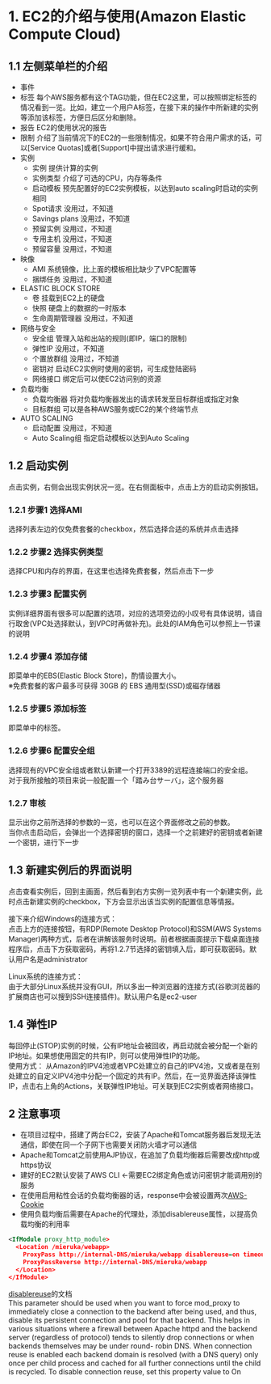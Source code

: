 # 1. EC2的介绍与使用(Amazon Elastic Compute Cloud)

## 1.1 左侧菜单栏的介绍

* 事件
* 标签 每个AWS服务都有这个TAG功能，但在EC2这里，可以按照绑定标签的情况看到一览。比如，建立一个用户A标签，在接下来的操作中所新建的实例等添加该标签，方便日后区分和删除。
* 报告 EC2的使用状况的报告
* 限制 介绍了当前情况下的EC2的一些限制情况，如果不符合用户需求的话，可以[Service Quotas]或者[Support]中提出请求进行缓和。
* 实例
  * 实例 提供计算的实例
  * 实例类型 介绍了可选的CPU，内存等条件
  * 启动模板 预先配置好的EC2实例模板，以达到auto scaling时启动的实例相同
  * Spot请求 没用过，不知道
  * Savings plans 没用过，不知道
  * 预留实例 没用过，不知道
  * 专用主机 没用过，不知道
  * 预留容量 没用过，不知道
* 映像
  * AMI 系统镜像，比上面的模板相比缺少了VPC配置等
  * 捆绑任务 没用过，不知道
* ELASTIC BLOCK STORE
  * 卷 挂载到EC2上的硬盘
  * 快照 硬盘上的数据的一时版本
  * 生命周期管理器  没用过，不知道
* 网络与安全
  * 安全组 管理入站和出站的规则(即IP，端口的限制)
  * 弹性IP 没用过，不知道
  * 个置放群组 没用过，不知道
  * 密钥对 启动EC2实例时使用的密钥，可生成登陆密码
  * 网络接口 绑定后可以使EC2访问别的资源
* 负载均衡
  * 负载均衡器 将对负载均衡器发出的请求转发至目标群组或指定对象
  * 目标群组 可以是各种AWS服务或EC2的某个终端节点
* AUTO SCALING
  * 启动配置  没用过，不知道
  * Auto Scaling组 指定启动模板以达到Auto Scaling

## 1.2 启动实例

点击实例，右侧会出现实例状况一览。在右侧面板中，点击上方的启动实例按钮。

### 1.2.1 步骤1 选择AMI

选择列表左边的仅免费套餐的checkbox，然后选择合适的系统并点击选择

### 1.2.2 步骤2 选择实例类型

选择CPU和内存的界面，在这里也选择免费套餐，然后点击下一步

### 1.2.3 步骤3 配置实例

实例详细界面有很多可以配置的选项，对应的选项旁边的小叹号有具体说明，请自行取舍(VPC处选择默认，到VPC时再做补充)。此处的IAM角色可以参照上一节课的说明

### 1.2.4 步骤4 添加存储

即菜单中的EBS(Elastic Block Store)，酌情设置大小。  
※免费套餐的客户最多可获得 30GB 的 EBS 通用型(SSD)或磁存储器

### 1.2.5 步骤5 添加标签

即菜单中的标签。

### 1.2.6 步骤6 配置安全组

选择现有的VPC安全组或者默认新建一个打开3389的远程连接端口的安全组。  
对于我所接触的项目来说一般配置一个「踏み台サーバ」，这个服务器


### 1.2.7 审核

显示出你之前所选择的参数的一览，也可以在这个界面修改之前的参数。  
当你点击启动后，会弹出一个选择密钥的窗口，选择一个之前建好的密钥或者新建一个密钥，进行下一步

## 1.3 新建实例后的界面说明

点击查看实例后，回到主画面，然后看到右方实例一览列表中有一个新建实例，此时点击新建实例的checkbox，下方会显示出该当实例的配置信息等情报。

接下来介绍Windows的连接方式：  
点击上方的连接按钮，有RDP(Remote Desktop Protocol)和SSM(AWS Systems Manager)两种方式，后者在讲解该服务时说明。前者根据画面提示下载桌面连接程序后，点击下方获取密码，再将1.2.7节选择的密钥填入后，即可获取密码。默认用户名是administrator

Linux系统的连接方式：  
由于大部分Linux系统并没有GUI，所以多出一种浏览器的连接方式(谷歌浏览器的扩展商店也可以搜到SSH连接插件)。默认用户名是ec2-user

## 1.4 弹性IP

每回停止(STOP)实例的时候，公有IP地址会被回收，再启动就会被分配一个新的IP地址。如果想使用固定的共有IP，则可以使用弹性IP的功能。  
使用方式： 从Amazon的IPV4池或者VPC处建立的自己的IPV4池，又或者是在别处建立的自定义IPV4池中分配一个固定的共有IP。然后，在一览界面选择该弹性IP，点击右上角的Actions，关联弹性IP地址。可关联到EC2实例或者网络接口。

## 2 注意事项

* 在项目过程中，搭建了两台EC2，安装了Apache和Tomcat服务器后发现无法通信，即使在同一个子网下也需要关闭防火墙才可以通信
* Apache和Tomcat之前使用AJP协议，在追加了负载均衡器后需要改成http或https协议
* 建好的EC2默认安装了AWS CLI ←需要EC2绑定角色或访问密钥才能调用别的服务
* 在使用启用粘性会话的负载均衡器的话，response中会被设置两次[AWS-Cookie](https://forums.aws.amazon.com/thread.jspa?messageID=751842)
* 使用负载均衡后需要在Apache的代理处，添加disablereuse属性，以提高负载均衡的利用率
``` XML
<IfModule proxy_http_module> 
  <Location /mieruka/webapp> 
    ProxyPass http://internal-DNS/mieruka/webapp disablereuse=on timeout=600 
    ProxyPassReverse http://internal-DNS/mieruka/webapp 
  </Location> 
</IfModule> 
```
[disablereuse](https://httpd.apache.org/docs/2.4/en/mod/mod_proxy.html#proxypass)的文档  
This parameter should be used when you want to force mod_proxy to immediately close a connection to the backend after being used, and thus, disable its persistent connection and pool for that backend. This helps in various situations where a firewall between Apache httpd and the backend server (regardless of protocol) tends to silently drop connections or when backends themselves may be under round- robin DNS. When connection reuse is enabled each backend domain is resolved (with a DNS query) only once per child process and cached for all further connections until the child is recycled. To disable connection reuse, set this property value to On
